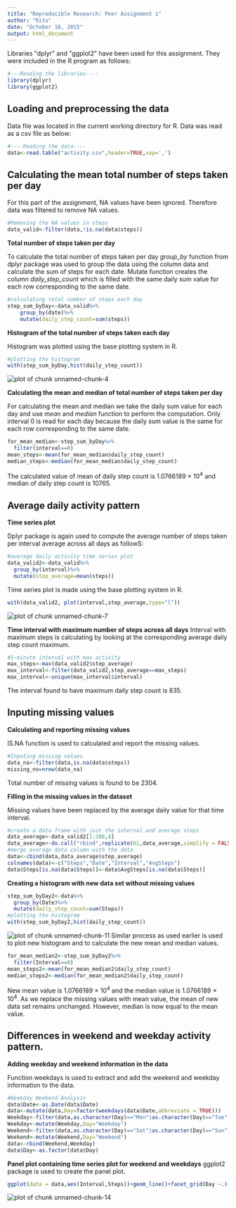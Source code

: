 ```yaml
---
title: "Reproducible Research: Peer Assignment 1"
author: "Ritu"
date: "October 18, 2015"
output: html_document
---
```


Libraries "dplyr" and "ggplot2" have been used for this assignment. They were included in the R program as follows:


```r
#---Reading the libraries----
library(dplyr)
library(ggplot2)
```

## Loading and preprocessing the data

Data file was located in the current working directory for R. Data was read as a csv file as below:

```r
#----Reading the data----
data<-read.table("activity.csv",header=TRUE,sep=',')
```

## Calculating the mean total number of steps taken per day

For this part of the assignment, NA values have been ignored. Therefore data was filtered to remove NA values.


```r
#Removing the NA values in steps
data_valid<-filter(data,!is.na(data$steps))
```

**Total number of steps taken per day**

To calculate the total number of steps taken per day *group_by* function from dplyr package was used to group the data using the column data and calculate the sum of steps for each date. Mutate function creates the column *daily_step_count* which is filled with the same daily sum value for each row corresponding to the same date.


```r
#calculating total number of steps each day
step_sum_byDay<-data_valid%>%
    group_by(date)%>%
    mutate(daily_step_count=sum(steps))
```

**Histogram of the total number of steps taken each day**

Histogram was plotted using the base plotting system in R.


```r
#plotting the histogram
with(step_sum_byDay,hist(daily_step_count))
```

![plot of chunk unnamed-chunk-4](figure/unnamed-chunk-4-1.png) 

**Calculating the mean and median of total number of steps taken per day**

For calculating the mean and median we take the daily sum value for each day and use *mean* and *median* function to perform the computation. Only interval 0 is read for each day because the daily sum value is the same for each row corresponding to the same date.


```r
for_mean_median<-step_sum_byDay%>%
  filter(interval==0)
mean_steps<-mean(for_mean_median$daily_step_count)
median_steps<-median(for_mean_median$daily_step_count)
```
The calculated value of mean of daily step count is 1.0766189 &times; 10<sup>4</sup> and median of daily step count is 10765.

## Average daily activity pattern

**Time series plot** 

Dplyr package is again used to compute the average number of steps taken per interval average across all days as followS:


```r
#average daily activity time series plot
data_valid2<-data_valid%>%
  group_by(interval)%>%
  mutate(step_average=mean(steps))
```
Time series plot is made using the base plotting system in R.

```r
with(data_valid2, plot(interval,step_average,type="l"))
```

![plot of chunk unnamed-chunk-7](figure/unnamed-chunk-7-1.png) 

**Time interval with maximum number of steps across all days**
Interval with maximum steps is calculating by looking at the corresponding average daily step count maximum.

```r
#5-minute interval with max activity
max_steps<-max(data_valid2$step_average)
max_interval<-filter(data_valid2,step_average==max_steps)
max_interval<-unique(max_interval$interval)
```
The interval found to have maximum daily step count is 835.

## Inputing missing values

**Calculating and reporting missing values**

IS.NA function is used to calculated and report the missing values.

```r
#Inputing missing values
data_na<-filter(data,is.na(data$steps))
missing_no=nrow(data_na)
```
Total number of missing values is found to be 2304.

**Filling in the missing values in the dataset**

Missing values have been replaced by the average daily value for that time interval.

```r
#create a data frame with just the interval and average steps
data_average<-data_valid2[1:288,4]
data_average<-do.call("rbind",replicate(61,data_average,simplify = FALSE))
#merge average data column with the data
data<-cbind(data,data_average$step_average)
colnames(data)<-c("Steps","Date","Interval","AvgSteps")
data$Steps[is.na(data$Steps)]<-data$AvgSteps[is.na(data$Steps)]
```

**Creating a histogram with new data set without missing values**


```r
step_sum_byDay2<-data%>%
  group_by(Date)%>%
  mutate(daily_step_count=sum(Steps))
#plotting the histogram
with(step_sum_byDay2,hist(daily_step_count))
```

![plot of chunk unnamed-chunk-11](figure/unnamed-chunk-11-1.png) 
Similar process as used earlier is used to plot new histogram and to calculate the new mean and median values.

```r
for_mean_median2<-step_sum_byDay2%>%
  filter(Interval==0)
mean_steps2<-mean(for_mean_median2$daily_step_count)
median_steps2<-median(for_mean_median2$daily_step_count)
```
New mean value is 1.0766189 &times; 10<sup>4</sup> and the median value is 1.0766189 &times; 10<sup>4</sup>.
As we replace the missing values with mean value, the mean of new data set remains unchanged. However, median is now equal to the mean value.

## Differences in weekend and weekday activity pattern.

**Adding weekday and weekend information in the data**

Function weekdays is used to extract and add the weekend and weekday information to the data.

```r
#Weekday Weekend Analysis
data$Date<-as.Date(data$Date)
data<-mutate(data,Day=factor(weekdays(data$Date,abbreviate = TRUE)))
Weekday<-filter(data,as.character(Day)=="Mon"|as.character(Day)=="Tue"|as.character(Day)=="Wed"|as.character(Day)=="Thu"|as.character(Day)=="Fri")
Weekday<-mutate(Weekday,Day="Weekday")
Weekend<-filter(data,as.character(Day)=="Sat"|as.character(Day)=="Sun")
Weekend<-mutate(Weekend,Day="Weekend")
data<-rbind(Weekend,Weekday)
data$Day<-as.factor(data$Day)
```

**Panel plot containing time series plot for weekend and weekdays**
ggplot2 package is used to create the panel plot.

```r
ggplot(data = data,aes(Interval,Steps))+geom_line()+facet_grid(Day ~.)+theme_bw()
```

![plot of chunk unnamed-chunk-14](figure/unnamed-chunk-14-1.png) 

